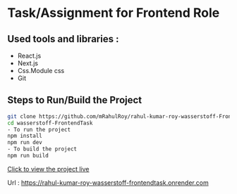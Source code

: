 # Task/Assignment for Frontend Role

## Used tools and libraries : 

- React.js
- Next.js
- Css.Module css
- Git


## Steps to Run/Build the Project

```bash
git clone https://github.com/mRahulRoy/rahul-kumar-roy-wasserstoff-FrontendTask.git
cd wasserstoff-FrontendTask
- To run the project
npm install
npm run dev
- To build the project
npm run build
```
[Click to view the project live](https://rahul-kumar-roy-wasserstoff-frontendtask.onrender.com/) 
 
Url : https://rahul-kumar-roy-wasserstoff-frontendtask.onrender.com

